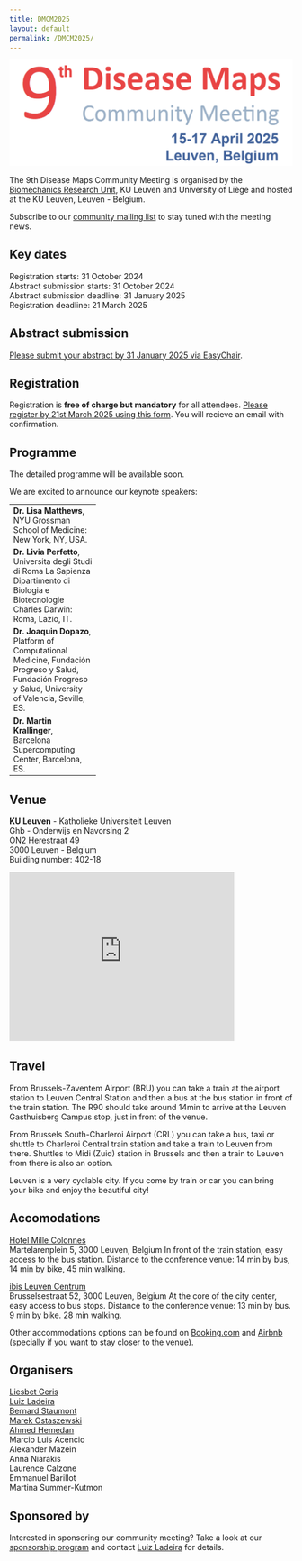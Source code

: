 ```yaml
---
title: DMCM2025
layout: default
permalink: /DMCM2025/
---
```


<!--
# Disease Maps Community Meeting
## 15-17 April 2025, Leuven, Belgium
-->

<img src="/images/places/DMCM2025.png"/>

The 9th Disease Maps Community Meeting is organised by the [Biomechanics Research Unit](https://www.biomech.ulg.ac.be/), KU Leuven and University of Liège and hosted at the KU Leuven, Leuven - Belgium.

Subscribe to our [community mailing list](https://disease-maps.github.io/contact/) to stay tuned with the meeting news.

## Key dates

Registration starts: 31 October 2024     
Abstract submission starts: 31 October 2024     
Abstract submission deadline: 31 January 2025     
Registration deadline: 21 March 2025      

## Abstract submission

[Please submit your abstract by 31 January 2025 via EasyChair](https://easychair.org/cfp/DMCM2025).

## Registration

Registration is **free of charge but mandatory** for all attendees. [Please register by 21st March 2025 using this form](https://forms.gle/E7MPXCXqi4v8BmKd8). You will recieve an email with confirmation.

## Programme

The detailed programme will be available soon.

We are excited to announce our keynote speakers:

<table>
  <tr>
    <td style="width: 140px;">
      <a><b>Dr. Lisa Matthews</b></a>, NYU Grossman School of Medicine: New York, NY, USA.
    </td>
  </tr> 
    <tr>
    <td style="width: 140px;">
      <a><b>Dr. Livia Perfetto</b></a>, Universita degli Studi di Roma La Sapienza Dipartimento di Biologia e Biotecnologie Charles Darwin: Roma, Lazio, IT.
    </td>
  </tr>
   <tr>
    <td style="width: 140px;">
      <a><b>Dr. Joaquin Dopazo</b></a>, Platform of Computational Medicine, Fundación Progreso y Salud, Fundación Progreso y Salud, University of Valencia, Seville, ES. 
    </td>
  </tr>
    <tr>
    <td style="width: 140px;">
      <a><b>Dr. Martin Krallinger</b></a>, Barcelona Supercomputing Center, Barcelona, ES.
    </td>
  </tr>
</table>

## Venue

**KU Leuven** - Katholieke Universiteit Leuven    
Ghb - Onderwijs en Navorsing 2    
ON2 Herestraat 49   
3000 Leuven - Belgium   
Building number: 402-18   

<iframe src="https://www.google.com/maps/embed?pb=!1m18!1m12!1m3!1d7328.8613003821665!2d4.66885008573146!3d50.88098525196122!2m3!1f0!2f0!3f0!3m2!1i1024!2i768!4f13.1!3m3!1m2!1s0x47c160fc387bdcb1%3A0x4a9ac6c9f0a2be73!2sON2!5e0!3m2!1sen!2sbe!4v1724855435189!5m2!1sen!2sbe" width="400" height="300" style="border:0;" allowfullscreen="" loading="lazy" referrerpolicy="no-referrer-when-downgrade"></iframe>
      
      
## Travel

From Brussels-Zaventem Airport (BRU) you can take a train at the airport station to Leuven Central Station and then a bus at the bus station in front of the train station. The R90 should take around 14min to arrive at the Leuven Gasthuisberg Campus stop, just in front of the venue.

From Brussels South-Charleroi Airport (CRL) you can take a bus, taxi or shuttle to Charleroi Central train station and take a train to Leuven from there. Shuttles to Midi (Zuid) station in Brussels and then a train to Leuven from there is also an option. 

Leuven is a very cyclable city. If you come by train or car you can bring your bike and enjoy the beautiful city!

## Accomodations

[Hotel Mille Colonnes](https://hotelmillecolonnes.be/fr/)  
Martelarenplein 5, 3000 Leuven, Belgium
In front of the train station, easy access to the bus station.
Distance to the conference venue: 14 min by bus,  14 min by bike, 45 min walking.

[ibis Leuven Centrum](https://ibis.accor.com/en/destination/city/hotels-leuven-v2267.html)  
Brusselsestraat 52, 3000 Leuven, Belgium
At the core of the city center, easy access to bus stops.
Distance to the conference venue: 13 min by bus.  9 min by bike. 28 min walking.

Other accommodations options can be found on [Booking.com](https://booking.com/) and [Airbnb](https://airbnb.com/) (specially if you want to stay closer to the venue).

## Organisers

<a href="mailto:liesbet.geris@kuleuven.be">Liesbet Geris</a>  
<a href="mailto:lcladeira@uliege.be">Luiz Ladeira</a>    
<a href="mailto:b.staumont@uliege.be">Bernard Staumont</a>  
<a href="mailto:marek.ostaszewski@uni.lu">Marek Ostaszewski</a>  
<a href="mailto:ahmed.hemedan@uni.lu">Ahmed Hemedan</a>  
Marcio Luis Acencio  
Alexander Mazein    
Anna Niarakis  
Laurence Calzone   
Emmanuel Barillot      
Martina Summer-Kutmon  

## Sponsored by

Interested in sponsoring our community meeting? Take a look at our [sponsorship program](../pages/events/DMCM2025/DMCM2025_sponsorship_program.pdf) and contact <a href="mailto:lcladeira@uliege.be">Luiz Ladeira</a> for details. 
